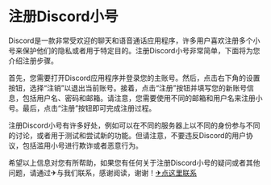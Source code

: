 # 注册Discord小号

Discord是一款非常受欢迎的聊天和语音通话应用程序，许多用户喜欢注册多个小号来保护他们的隐私或者用于特定目的。注册Discord小号非常简单，下面将为您介绍注册步骤。

首先，您需要打开Discord应用程序并登录您的主账号。然后，点击右下角的设置按钮，选择“注销”以退出当前账号。接着，点击“注册”按钮并填写您的新账号信息，包括用户名、密码和邮箱。请注意，您需要使用不同的邮箱和用户名来注册小号。最后，点击“注册”按钮即可完成注册过程。

注册Discord小号有许多好处，例如可以在不同的服务器上以不同的身份参与不同的讨论，或者用于测试和尝试新的功能。但请注意，不要违反Discord的用户协议，包括滥用小号进行欺诈或者恶意行为。

希望以上信息对您有所帮助，如果您有任何关于注册Discord小号的疑问或者其他问题，请通过✈与我们联系，感谢阅读，谢谢！[✈点这里联系](https://1.k02.cc)